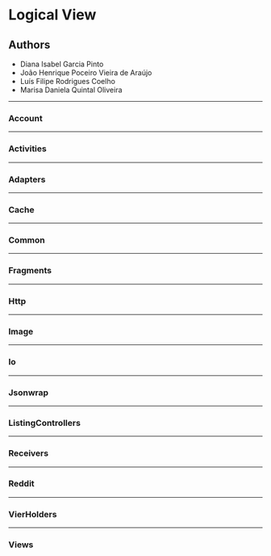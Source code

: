 # Logical View

## Authors

* Diana Isabel Garcia Pinto
* João Henrique Poceiro Vieira de Araújo
* Luís Filipe Rodrigues Coelho
* Marisa Daniela Quintal Oliveira

---
### Account
---

### Activities
---

### Adapters
---

### Cache
---

### Common
---

### Fragments
---

### Http
---

### Image
---

### Io
---

### Jsonwrap
---

### ListingControllers
---

### Receivers
---

### Reddit
---

### VierHolders
---

### Views


